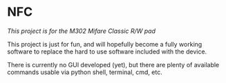 # NFC

*This project is for the M302 Mifare Classic R/W pad*

This project is just for fun, and will hopefully become a fully working software to replace the
hard to use software included with the device.

There is currently no GUI developed (yet), but there are plenty of available commands usable via python shell, terminal, cmd, etc.

